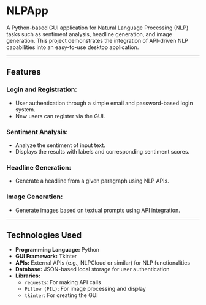 # NLPApp
A Python-based GUI application for Natural Language Processing (NLP) tasks such as sentiment analysis, headline generation, and image generation. This project demonstrates the integration of API-driven NLP capabilities into an easy-to-use desktop application.

---

## Features
### Login and Registration:
- User authentication through a simple email and password-based login system.
- New users can register via the GUI.

### Sentiment Analysis:
- Analyze the sentiment of input text.
- Displays the results with labels and corresponding sentiment scores.

### Headline Generation:
- Generate a headline from a given paragraph using NLP APIs.

### Image Generation:
- Generate images based on textual prompts using API integration.

---

## Technologies Used
- **Programming Language:** Python
- **GUI Framework:** Tkinter
- **APIs:** External APIs (e.g., NLPCloud or similar) for NLP functionalities
- **Database:** JSON-based local storage for user authentication
- **Libraries:**
  - `requests`: For making API calls
  - `Pillow (PIL)`: For image processing and display
  - `tkinter`: For creating the GUI
